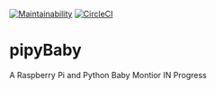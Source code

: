 [![Maintainability](https://api.codeclimate.com/v1/badges/08d413dc17462559b0c8/maintainability)](https://codeclimate.com/github/ryantiger658/pipyBaby/maintainability)
[![CircleCI](https://circleci.com/gh/ryantiger658/pipyBaby.svg?style=svg)](https://circleci.com/gh/ryantiger658/pipyBaby)

# pipyBaby
A Raspberry Pi and Python Baby Montior
IN Progress
